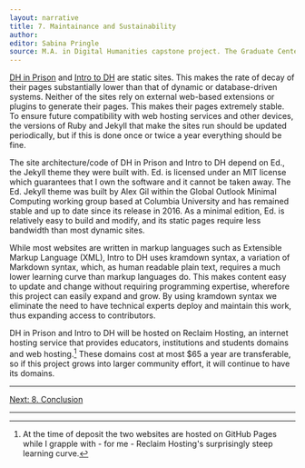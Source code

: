 ```yaml
---
layout: narrative
title: 7. Maintainance and Sustainability
author:
editor: Sabina Pringle
source: M.A. in Digital Humanities capstone project. The Graduate Center - CUNY. May 2020
---
```


<a href="https://binipringle.github.io/dh-in-prison/">DH in Prison</a> and <a href="https://binipringle.github.io/intro-to-dh/">Intro to DH</a> are static sites. This makes the rate of decay of their pages substantially lower than that of dynamic or database-driven systems. Neither of the sites rely on external web-based extensions or plugins to generate their pages. This makes their pages extremely stable. To ensure future compatibility with web hosting services and other devices, the versions of Ruby and Jekyll that make the sites run should be updated periodically, but if this is done once or twice a year everything should be fine.

The site architecture/code of DH in Prison and Intro to DH depend on Ed., the Jekyll theme they were built with. Ed. is licensed under an MIT license which guarantees that I own the software and it cannot be taken away. The Ed. Jekyll theme was built by Alex Gil within the Global Outlook Minimal Computing working group based at Columbia University and has remained stable and up to date since its release in 2016. As a minimal edition, Ed. is relatively easy to build and modify, and its static pages require less bandwidth than most dynamic sites.

While most websites are written in markup languages such as Extensible Markup Language (XML), Intro to DH uses kramdown syntax, a variation of Markdown syntax, which, as human readable plain text, requires a much lower learning curve than markup languages do. This makes content easy to update and change without requiring programming expertise, wherefore this project can easily expand and grow. By using kramdown syntax we eliminate the need to have technical experts deploy and maintain this work, thus expanding access to contributors.

DH in Prison and Intro to DH will be hosted on Reclaim Hosting, an internet hosting service that provides educators, institutions and students domains and web hosting.[^1] These domains cost at most $65 a year are transferable, so if this project grows into larger community effort, it will continue to have its domains.

[^1]: At the time of deposit the two websites are hosted on GitHub Pages while I grapple with - for me - Reclaim Hosting's surprisingly steep learning curve.

---

[Next: 8. Conclusion](/dh-in-prison/texts/8-conclusion.md)

---
